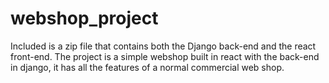 # webshop_project
Included is a zip file that contains both the Django back-end and the react front-end.
The project is a simple webshop built in react with the back-end in django, it has all the features of a normal commercial web shop.
